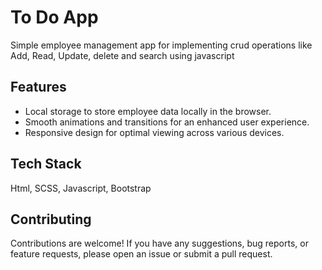 # To Do App
Simple employee management app for implementing crud operations like Add, Read, Update, delete and search using javascript
## Features
- Local storage to store employee data locally in the browser.
- Smooth animations and transitions for an enhanced user experience.
- Responsive design for optimal viewing across various devices.
## Tech Stack
Html, SCSS, Javascript, Bootstrap
## Contributing
Contributions are welcome! If you have any suggestions, bug reports, or feature requests, please open an issue or submit a pull request.

